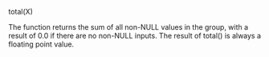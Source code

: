 total(X)

The function returns the sum of all non-NULL values in the group, with a result of 0.0 if there are no non-NULL inputs.
The result of total() is always a floating point value.
